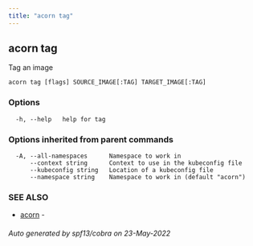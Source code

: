 ```yaml
---
title: "acorn tag"
---
```

## acorn tag

Tag an image

```
acorn tag [flags] SOURCE_IMAGE[:TAG] TARGET_IMAGE[:TAG]
```

### Options

```
  -h, --help   help for tag
```

### Options inherited from parent commands

```
  -A, --all-namespaces      Namespace to work in
      --context string      Context to use in the kubeconfig file
      --kubeconfig string   Location of a kubeconfig file
      --namespace string    Namespace to work in (default "acorn")
```

### SEE ALSO

* [acorn](acorn.md)	 - 

###### Auto generated by spf13/cobra on 23-May-2022
